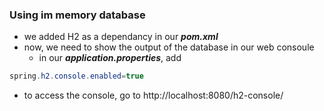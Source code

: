### Using im memory database
* we added H2 as a dependancy in our ***pom.xml***
* now, we need to show the output of the database in our web consoule
  - in our ***application.properties***, add
```java
spring.h2.console.enabled=true
```
* to access the console, go to http://localhost:8080/h2-console/
